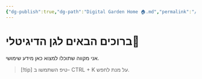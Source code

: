 ```yaml
---
{"dg-publish":true,"dg-path":"Digital Garden Home 🏠.md","permalink":"/digital-garden-home/","contentClasses":"rtl","tags":["gardenEntry"]}
---
```



#  ברוכים הבאים לגן הדיגיטלי🌳
אני מקווה שתוכלו למצוא כאן מידע שימושי.


>[!tip] טיפ
>השתמשו ב- CTRL + K על מנת לחפש.
